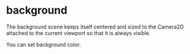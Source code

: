 # background

The background scene keeps itself centered and sized to the Camera2D
attached to the current viewport so that it is always visible.

You can set background color.
